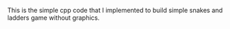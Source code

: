 This is the simple cpp code that I implemented to build simple snakes and ladders game without graphics.
